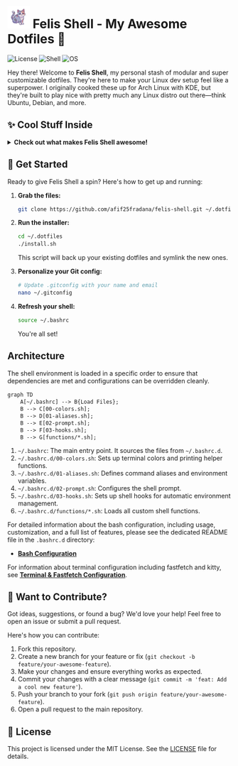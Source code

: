 # <img src="logos/FullBody Logo.png" alt="Felis Shell Logo" width="50"/> Felis Shell - My Awesome Dotfiles 🚀

![License](https://img.shields.io/badge/license-MIT-blue.svg)
![Shell](https://img.shields.io/badge/shell-bash-green.svg)
![OS](https://img.shields.io/badge/os-Linux-blueviolet.svg)

Hey there! Welcome to **Felis Shell**, my personal stash of modular and super customizable dotfiles. They're here to make your Linux dev setup feel like a superpower. I originally cooked these up for Arch Linux with KDE, but they're built to play nice with pretty much any Linux distro out there—think Ubuntu, Debian, and more.

## ✨ Cool Stuff Inside
<details>
<summary> <strong>Check out what makes Felis Shell awesome!</strong></summary>

Felis Shell is all about boosting your workflow with efficiency, deep customization, and a smooth development experience. Here's a look at its core features:

*   **Modular Structure:** Your configuration is neatly organized into logical files (`colors`, `aliases`, `prompt`, `hooks`, `functions`), making it easy to manage and tweak.
*   **Smart Prompt:** A multi-line prompt that gives you essential info at a glance: Git status, active Python virtual environment, Node.js version, and background job indicators.
*   **Helpful Aliases:** A rich set of command shortcuts, including modern tools like `eza`, `bat`, `fd`, and `rg`, to speed up your terminal workflow.
*   **Powerful Functions:** A library of custom shell functions designed to streamline common development tasks and system maintenance.
*   **Automatic Environment Activation:** Automatically activates Python virtual environments (venv, Poetry, Pipenv) and switches Node.js versions (`.nvmrc`) when you navigate into relevant directories.
*   **Git Integration:** Enhanced Git aliases and a prompt that provides detailed repository status, so you're always in the know.
*   **Kitty Terminal Configuration:** A pre-configured `kitty.conf` featuring the elegant Catppuccin Mocha theme and the functional JetBrains Mono Nerd Font.
*   **Installation Script:** The `install.sh` script automates the setup process, backing up your existing dotfiles and symlinking the new ones.
*   **Nerd Font Support:** Utilizes Nerd Font icons in the prompt and other components for improved visual clarity and aesthetics.
*   **Safety First:** The `install.sh` script includes a robust backup mechanism, and `test_dotfiles.sh` ensures your configuration is stable and safe.
*   **Extensive Development Tooling:** A wide array of aliases and functions tailored for Python, Node.js, Docker, and general web development.
*   **n8n Workflow Integration:** Custom functions and aliases to efficiently manage n8n and ngrok instances.
*   **Randomized Fastfetch Logo:** The `random-fastfetch.sh` script displays a different Fastfetch logo every time you open a new terminal session.
*   **Extensible Hook System:** A powerful hook system allows you to register custom functions to execute on specific shell events, such as directory changes.
*   **User Configuration:** Externalized user-specific configurations in `~/.bashrc.d/user.conf`, enabling easy personalization without modifying core dotfiles.
*   **Enhanced Error Handling:** Improved error handling with `set -o pipefail` in function files, leading to more robust and reliable pipeline operations.
*   **Namespaced Functions:** Internal functions are properly namespaced to prevent naming conflicts with user-defined functions.
*   **Quality Assurance:** Integrated shellcheck analysis within the test suite ensures higher code quality and adherence to best practices.
*   **Comprehensive Dependencies:** A complete list of all required and optional dependencies to get the most out of Felis Shell's features.

</details>

## 🚀 Get Started

Ready to give Felis Shell a spin? Here's how to get up and running:

1.  **Grab the files:**
    ```bash
    git clone https://github.com/afif25fradana/felis-shell.git ~/.dotfiles
    ```

2.  **Run the installer:**
    ```bash
    cd ~/.dotfiles
    ./install.sh
    ```
    This script will back up your existing dotfiles and symlink the new ones.

3.  **Personalize your Git config:**
    ```bash
    # Update .gitconfig with your name and email
    nano ~/.gitconfig
    ```

4.  **Refresh your shell:**
    ```bash
    source ~/.bashrc
    ```
    You're all set!

## Architecture

The shell environment is loaded in a specific order to ensure that dependencies are met and configurations can be overridden cleanly.

```mermaid
graph TD
    A[~/.bashrc] --> B{Load Files};
    B --> C[00-colors.sh];
    B --> D[01-aliases.sh];
    B --> E[02-prompt.sh];
    B --> F[03-hooks.sh];
    B --> G[functions/*.sh];
```

1.  `~/.bashrc`: The main entry point. It sources the files from `~/.bashrc.d`.
2.  `~/.bashrc.d/00-colors.sh`: Sets up terminal colors and printing helper functions.
3.  `~/.bashrc.d/01-aliases.sh`: Defines command aliases and environment variables.
4.  `~/.bashrc.d/02-prompt.sh`: Configures the shell prompt.
5.  `~/.bashrc.d/03-hooks.sh`: Sets up shell hooks for automatic environment management.
6.  `~/.bashrc.d/functions/*.sh`: Loads all custom shell functions.

For detailed information about the bash configuration, including usage, customization, and a full list of features, please see the dedicated README file in the `.bashrc.d` directory:

- **[Bash Configuration](.bashrc.d/README.md)**

For information about terminal configuration including fastfetch and kitty, see **[Terminal & Fastfetch Configuration](.bashrc.d/TERMINAL-FASTFETCH.md)**.

## 🤝 Want to Contribute?

Got ideas, suggestions, or found a bug? We'd love your help! Feel free to open an issue or submit a pull request.

Here's how you can contribute:

1.  Fork this repository.
2.  Create a new branch for your feature or fix (`git checkout -b feature/your-awesome-feature`).
3.  Make your changes and ensure everything works as expected.
4.  Commit your changes with a clear message (`git commit -m 'feat: Add a cool new feature'`).
5.  Push your branch to your fork (`git push origin feature/your-awesome-feature`).
6.  Open a pull request to the main repository.

## 📜 License

This project is licensed under the MIT License. See the [LICENSE](LICENSE) file for details.

